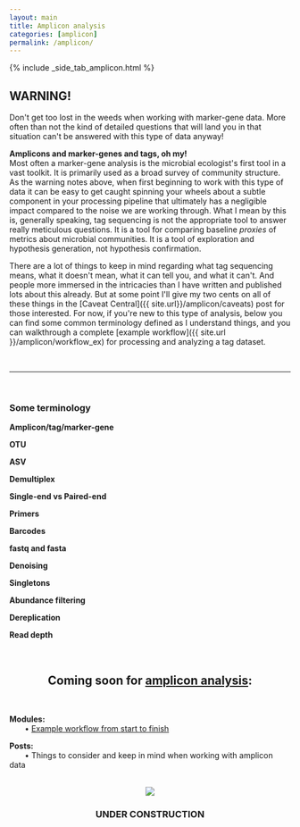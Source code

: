 ```yaml
---
layout: main
title: Amplicon analysis
categories: [amplicon]
permalink: /amplicon/
---
```


{% include _side_tab_amplicon.html %}

<div class="warning">
<h2>WARNING!</h2>
Don't get too lost in the weeds when working with marker-gene data. More often than not the kind of detailed questions that will land you in that situation can't be answered with this type of data anyway!</div>

**Amplicons and marker-genes and tags, oh my!**  
Most often a marker-gene analysis is the microbial ecologist's first tool in a vast toolkit. It is primarily used as a broad survey of community structure. As the warning notes above, when first beginning to work with this type of data it can be easy to get caught spinning your wheels about a subtle component in your processing pipeline that ultimately has a negligible impact compared to the noise we are working through. What I mean by this is, generally speaking, tag sequencing is not the appropriate tool to answer really meticulous questions. It is a tool for comparing baseline *proxies* of metrics about microbial communities. It is a tool of exploration and hypothesis generation, not hypothesis confirmation.  

There are a lot of things to keep in mind regarding what tag sequencing means, what it doesn't mean, what it can tell you, and what it can't. And people more immersed in the intricacies than I have written and published lots about this already. But at some point I'll give my two cents on all of these things in the [Caveat Central]({{ site.url}}/amplicon/caveats) post for those interested. For now, if you're new to this type of analysis, below you can find some common terminology defined as I understand things, and you can walkthrough a complete [example workflow]({{ site.url }}/amplicon/workflow_ex) for processing and analyzing a tag dataset.

<br>  

---  
<br>

<h3>Some terminology</h3>

**Amplicon/tag/marker-gene**

**OTU**  

**ASV**  

**Demultiplex**

**Single-end vs Paired-end**

**Primers**

**Barcodes**

**fastq and fasta**

**Denoising**

**Singletons**

**Abundance filtering**

**Dereplication**

**Read depth**




<br>


<center><h2>Coming soon for <a href="/amplicon/">amplicon analysis</a>:</h2></center>
<br>

__Modules:__  
&nbsp;&nbsp;&nbsp;&nbsp;&nbsp;&nbsp; • [Example workflow from start to finish](/amplicon/workflow_ex)

__Posts:__  
&nbsp;&nbsp;&nbsp;&nbsp;&nbsp;&nbsp; • Things to consider and keep in mind when working with amplicon data  
<br>

<center><img src="{{ site.url }}/images/under_construction.jpeg"></center>
<center><h3>UNDER CONSTRUCTION</h3></center>
